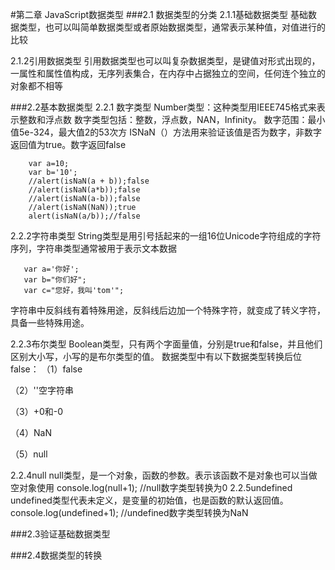 #第二章 JavaScript数据类型
###2.1 数据类型的分类
2.1.1基础数据类型
基础数据类型，也可以叫简单数据类型或者原始数据类型，通常表示某种值，对值进行的比较

2.1.2引用数据类型
引用数据类型也可以叫复杂数据类型，是键值对形式出现的，一属性和属性值构成，无序列表集合，在内存中占据独立的空间，任何连个独立的对象都不相等

###2.2基本数据类型
2.2.1 数字类型
 Number类型：这种类型用IEEE745格式来表示整数和浮点数
数字类型包括：整数，浮点数，NAN，Infinity。
数字范围：最小值5e-324，最大值2的53次方
ISNaN（）方法用来验证该值是否为数字，非数字返回值为true。数字返回false

        var a=10;
        var b='10';
        //alert(isNaN(a + b));false
        //alert(isNaN(a*b));false
        //alert(isNaN(a-b));false
        //alert(isNaN(NaN));true
        alert(isNaN(a/b));//false

2.2.2字符串类型
String类型是用引号括起来的一组16位Unicode字符组成的字符序列，字符串类型通常被用于表示文本数据

       var a='你好';
       var b="你们好";
       var c="您好，我叫'tom'";

字符串中反斜线有着特殊用途，反斜线后边加一个特殊字符，就变成了转义字符，具备一些特殊用途。

2.2.3布尔类型
Boolean类型，只有两个字面量值，分别是true和false，并且他们区别大小写，小写的是布尔类型的值。
数据类型中有以下数据类型转换后位false：
（1）false

（2）''空字符串

（3）+0和-0

（4）NaN

（5）null

2.2.4null
null类型，是一个对象，函数的参数。表示该函数不是对象也可以当做空对象使用
       console.log(null+1);
       //null数字类型转换为0
2.2.5undefined
undefined类型代表未定义，是变量的初始值，也是函数的默认返回值。
       console.log(undefined+1);
       //undefined数字类型转换为NaN

###2.3验证基础数据类型

###2.4数据类型的转换